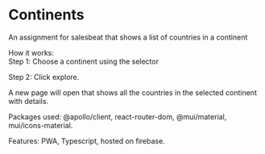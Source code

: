 # Continents

An assignment for salesbeat that shows a list of countries in a continent

How it works:</br>
Step 1:
Choose a continent using the selector

Step 2:
Click explore.

A new page will open that shows all the countries in the selected continent with details.</br>

Packages used: @apollo/client, react-router-dom, @mui/material, mui/icons-material.</br>

Features: PWA, Typescript, hosted on firebase.</br>
